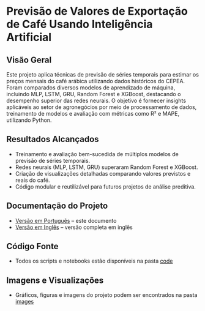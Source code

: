 # Previsão de Valores de Exportação de Café Usando Inteligência Artificial

## Visão Geral
Este projeto aplica técnicas de previsão de séries temporais para estimar os preços mensais do café arábica utilizando dados históricos do CEPEA. Foram comparados diversos modelos de aprendizado de máquina, incluindo MLP, LSTM, GRU, Random Forest e XGBoost, destacando o desempenho superior das redes neurais. O objetivo é fornecer insights aplicáveis ao setor de agronegócios por meio de processamento de dados, treinamento de modelos e avaliação com métricas como R² e MAPE, utilizando Python.

## Resultados Alcançados
- Treinamento e avaliação bem-sucedida de múltiplos modelos de previsão de séries temporais.  
- Redes neurais (MLP, LSTM, GRU) superaram Random Forest e XGBoost.  
- Criação de visualizações detalhadas comparando valores previstos e reais do café.  
- Código modular e reutilizável para futuros projetos de análise preditiva.

## Documentação do Projeto
- [Versão em Português](README_PT.md) – este documento  
- [Versão em Inglês](README.md) – versão completa em inglês  

## Código Fonte
- Todos os scripts e notebooks estão disponíveis na pasta [code](https://github.com/Benfluc/Projects/tree/main/project1/codes)  

## Imagens e Visualizações
- Gráficos, figuras e imagens do projeto podem ser encontrados na pasta [images](https://github.com/Benfluc/Projects/tree/main/project1/imgs)
